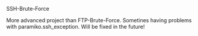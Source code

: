 SSH-Brute-Force

More advanced project than FTP-Brute-Force. Sometines having problems with paramiko.ssh_exception. 
Will be fixed in the future!

